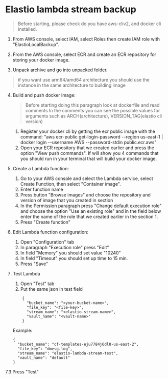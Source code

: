# Elastio lambda stream backup

> Before starting, please check do you have aws-cliv2, and docker cli installed.

1. From AWS console, select IAM, select Roles then create IAM role with "ElastioLocalBackup".

2. From the AWS console, select ECR and create an ECR repository for storing your docker image.

3. Unpack archive and go into unpacked folder.

> if you want use arm64/amd64 architecture you should use the instance in the same architecture to building image

4. Build and push docker image:
	> Before starting doing this paragraph look at dockerfile and read comments
	> In the comments you can see the possible values for arguments such as ARCH(architecture), VERSION_TAG(elastio cli version)
	1. Register your docker cli by getting the ecr public image with the command:
	"aws ecr-public get-login-password --region us-east-1 | docker login --username AWS --password-stdin public.ecr.aws"
	2. Open your ECR repository that we created earlier and press the option "View push commands". 
	If will show you 4 commands that you should run in your terminal that will build your docker image.

5. Create a Lambda function:
	1. Go to your AWS console and select the Lambda service, select Create Function, then select "Container image".
	2. Enter function name
	3. Press button "Browse images" and choose the repository and version of image that you created in section
	4. In the Permission paragraph press "Change default execution role" and choose the option "Use an existing role" and
	in the field below enter the name of the role that we created earlier in the section 1.
	5. Press "Create function"

6. Edit Lambda function configuration:
	1. Open "Configuration" tab
	2. In paragraph "Execution role" press "Edit"
	3. In field "Memory" you should set value "10240"
	4. In field "Timeout" you should set up time to 15 min.
	5. Press "Save"

7. Test Lambda
	1. Open "Test" tab
	2. Put the same json in test field
	```
		{
		  "bucket_name": "<your-bucket-name>",
		  "file_key": "<file-key>",
		  "stream_name": "<elastio-stream-name>",
		  "vault_name": "<vault-name>"
		}
	```
	
	Example:

	```
	{
	  "bucket_name": "cf-templates-eju7784j6dl0-us-east-2",
	  "file_key": "dmesg.log",
	  "stream_name": "elastio-lambda-stream-test",
	  "vault_name": "default"
	}
	```

7.3 Press "Test"
